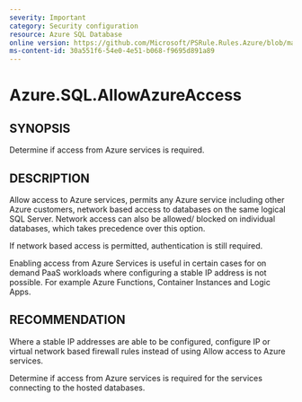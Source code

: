 ```yaml
---
severity: Important
category: Security configuration
resource: Azure SQL Database
online version: https://github.com/Microsoft/PSRule.Rules.Azure/blob/master/docs/rules/en/Azure.SQL.AllowAzureAccess.md
ms-content-id: 30a551f6-54e0-4e51-b068-f9695d891a89
---
```


# Azure.SQL.AllowAzureAccess

## SYNOPSIS

Determine if access from Azure services is required.

## DESCRIPTION

Allow access to Azure services, permits any Azure service including other Azure customers, network based access to databases on the same logical SQL Server.
Network access can also be allowed/ blocked on individual databases, which takes precedence over this option.

If network based access is permitted, authentication is still required.

Enabling access from Azure Services is useful in certain cases for on demand PaaS workloads where configuring a stable IP address is not possible.
For example Azure Functions, Container Instances and Logic Apps.

## RECOMMENDATION

Where a stable IP addresses are able to be configured, configure IP or virtual network based firewall rules instead of using Allow access to Azure services.

Determine if access from Azure services is required for the services connecting to the hosted databases.

